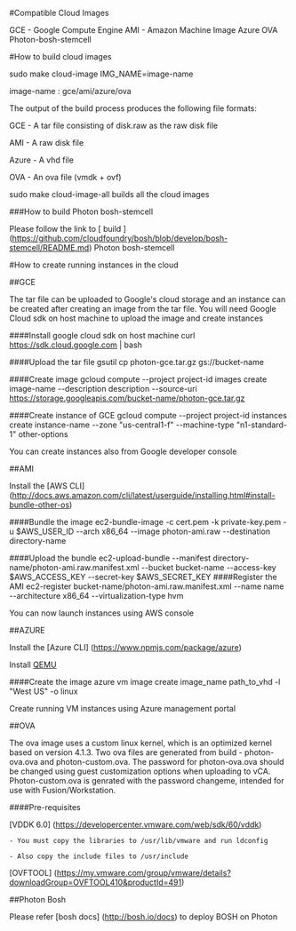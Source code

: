 #Compatible Cloud Images

GCE - Google Compute Engine
AMI - Amazon Machine Image
Azure
OVA
Photon-bosh-stemcell

#How to build cloud images

sudo make cloud-image IMG_NAME=image-name

image-name : gce/ami/azure/ova

The output of the build process produces the following file formats:

GCE - A tar file consisting of disk.raw as the raw disk file 

AMI - A raw disk file

Azure - A vhd file

OVA - An ova file (vmdk + ovf)

sudo make cloud-image-all builds all the cloud images

###How to build Photon bosh-stemcell

Please follow the link to [ build ] (https://github.com/cloudfoundry/bosh/blob/develop/bosh-stemcell/README.md) Photon bosh-stemcell


#How to create running instances in the cloud


##GCE

The tar file can be uploaded to Google's cloud storage and an instance can be created after creating an image from the tar file. You will need Google Cloud sdk on host machine to upload the image and create instances

####Install google cloud sdk on host machine
curl https://sdk.cloud.google.com | bash

####Upload the tar file
gsutil cp photon-gce.tar.gz gs://bucket-name

####Create image
gcloud compute --project project-id images create image-name --description description --source-uri https://storage.googleapis.com/bucket-name/photon-gce.tar.gz

####Create instance of GCE
gcloud compute --project project-id instances create instance-name --zone "us-central1-f" --machine-type "n1-standard-1" other-options

You can create instances also from Google developer console


##AMI

Install the [AWS CLI] (http://docs.aws.amazon.com/cli/latest/userguide/installing.html#install-bundle-other-os)

####Bundle the image
ec2-bundle-image -c cert.pem -k private-key.pem -u $AWS_USER_ID --arch x86_64 --image photon-ami.raw --destination directory-name

####Upload the bundle
ec2-upload-bundle --manifest directory-name/photon-ami.raw.manifest.xml --bucket bucket-name --access-key $AWS_ACCESS_KEY --secret-key $AWS_SECRET_KEY
####Register the AMI
ec2-register bucket-name/photon-ami.raw.manifest.xml --name name --architecture x86_64 --virtualization-type hvm

You can now launch instances using AWS console


##AZURE

Install the [Azure CLI] (https://www.npmjs.com/package/azure)

Install [QEMU](https://en.wikibooks.org/wiki/QEMU/Installing_QEMU)

####Create the image
azure vm image create image_name path_to_vhd -l "West US" -o linux

Create running VM instances using Azure management portal


##OVA

The ova image uses a custom linux kernel, which is an optimized kernel based on version 4.1.3. Two ova files are generated from build - photon-ova.ova and photon-custom.ova. The password for photon-ova.ova should be changed using guest customization options when uploading to vCA. Photon-custom.ova is genrated with the password changeme, intended for use with Fusion/Workstation.

####Pre-requisites

[VDDK 6.0] (https://developercenter.vmware.com/web/sdk/60/vddk)

	- You must copy the libraries to /usr/lib/vmware and run ldconfig

	- Also copy the include files to /usr/include

[OVFTOOL] (https://my.vmware.com/group/vmware/details?downloadGroup=OVFTOOL410&productId=491)

##Photon Bosh

Please refer [bosh docs] (http://bosh.io/docs) to deploy BOSH on Photon 

